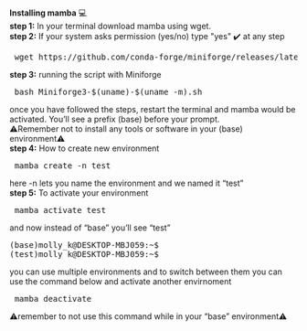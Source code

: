 **Installing mamba** 💻   
**step 1:** In your terminal download mamba using wget.   
**step 2:** If your system asks permission (yes/no) type "yes" ✔️ at any step
<pre> wget https://github.com/conda-forge/miniforge/releases/latest/download/Miniforge3-$(uname)-$(uname -m).sh </pre>   
**step 3:** running the script with Miniforge   
<pre> bash Miniforge3-$(uname)-$(uname -m).sh </pre> 
once you have followed the steps, restart the terminal and mamba would be activated. You’ll see a prefix (base) before your prompt.     
⚠️Remember not to install any tools or software in your (base) environment⚠️     
**step 4:** How to create new environment  
<pre> mamba create -n test </pre>  
here -n lets you name the environment and we named it “test”   
**step 5:** To activate your environment   
<pre> mamba activate test </pre> 
and now instead of “base” you’ll see “test” 
<pre>(base)molly_k@DESKTOP-MBJ059:~$ 
(test)molly_k@DESKTOP-MBJ059:~$ </pre>
you can use multiple environments and to switch between them you can use the command below and activate another envirnoment   
<pre> mamba deactivate </pre>   
⚠️remember to not use this command while in your “base” environment⚠️ 









